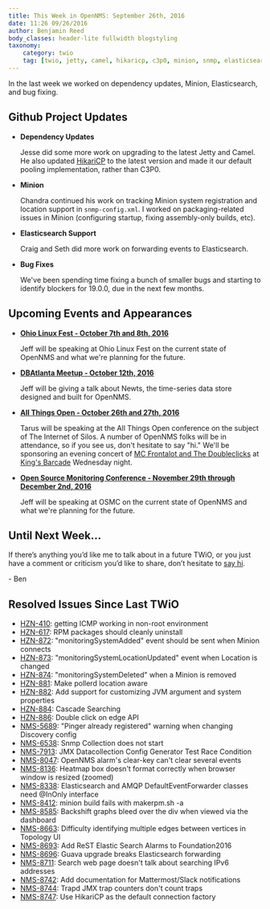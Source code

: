 ```yaml
---
title: This Week in OpenNMS: September 26th, 2016
date: 11:26 09/26/2016
author: Benjamin Reed
body_classes: header-lite fullwidth blogstyling
taxonomy:
    category: twio
    tag: [twio, jetty, camel, hikaricp, c3p0, minion, snmp, elasticsearch, bug fixes, ohio linux fest, dbatlanta, all things open, ato, mc frontalot, the doubleclicks, kings barcade, osmc]
---
```


In the last week we worked on dependency updates, Minion, Elasticsearch, and bug fixing.

<!-- git log --all --no-merges --since='2016-09-19 00:00:00' --until='2016-09-26 00:00:00' --format='%Cblue%ai %Cgreen%aN %Cred%d %Creset%s %Cblue(%H)'  | sort | less -R -->

Github Project Updates
----------------------

* __Dependency Updates__

  Jesse did some more work on upgrading to the latest Jetty and Camel.  He also updated [HikariCP](https://brettwooldridge.github.io/HikariCP/) to the latest version and made it our default pooling implementation, rather than C3P0.

* __Minion__

  Chandra continued his work on tracking Minion system registration and location support in `snmp-config.xml`.  I worked on packaging-related issues in Minion (configuring startup, fixing assembly-only builds, etc).

* __Elasticsearch Support__

  Craig and Seth did more work on forwarding events to Elasticsearch.

* __Bug Fixes__

  We've been spending time fixing a bunch of smaller bugs and starting to identify blockers for 19.0.0, due in the next few months.

Upcoming Events and Appearances
-------------------------------

* __[Ohio Linux Fest - October 7th and 8th, 2016](https://ohiolinux.org/)__

  Jeff will be speaking at Ohio Linux Fest on the current state of OpenNMS and what we're planning for the future.

* __[DBAtlanta Meetup - October 12th, 2016](https://www.meetup.com/DBAtlanta/events/233373942/)__

  Jeff will be giving a talk about Newts, the time-series data store designed and built for OpenNMS.

* __[All Things Open - October 26th and 27th, 2016](https://allthingsopen.org/)__

  Tarus will be speaking at the All Things Open conference on the subject of The Internet of Silos.  A number of OpenNMS folks will be in attendance, so if you see us, don't hesitate to say "hi."  We'll be sponsoring an evening concert of [MC Frontalot and The Doubleclicks](http://www.adventuresinoss.com/2016/07/05/mc-frontalot-and-the-doubleclicks-at-all-things-open/) at [King's Barcade](http://www.kingsbarcade.com/) Wednesday night.

* __[Open Source Monitoring Conference - November 29th through December 2nd, 2016](https://www.netways.de/en/events_trainings/osmc/overview/)__

  Jeff will be speaking at OSMC on the current state of OpenNMS and what we're planning for the future.

Until Next Week…
----------------

If there’s anything you’d like me to talk about in a future TWiO, or you just have a comment or criticism you’d like to share, don’t hesitate to [say hi](mailto:twio@opennms.org).

\- Ben

Resolved Issues Since Last TWiO
-------------------------------

* [HZN-410](https://issues.opennms.org/browse/HZN-410): getting ICMP working in non-root environment
* [HZN-617](https://issues.opennms.org/browse/HZN-617): RPM packages should cleanly uninstall
* [HZN-872](https://issues.opennms.org/browse/HZN-872): "monitoringSystemAdded" event should be sent when Minion connects
* [HZN-873](https://issues.opennms.org/browse/HZN-873): "monitoringSystemLocationUpdated" event when Location is changed
* [HZN-874](https://issues.opennms.org/browse/HZN-874): "monitoringSystemDeleted" when a Minion is removed
* [HZN-881](https://issues.opennms.org/browse/HZN-881): Make pollerd location aware
* [HZN-882](https://issues.opennms.org/browse/HZN-882): Add support for customizing JVM argument and system properties
* [HZN-884](https://issues.opennms.org/browse/HZN-884): Cascade Searching
* [HZN-886](https://issues.opennms.org/browse/HZN-886): Double click on edge API
* [NMS-5689](https://issues.opennms.org/browse/NMS-5689): "Pinger already registered" warning when changing Discovery config
* [NMS-6538](https://issues.opennms.org/browse/NMS-6538): Snmp Collection does not start
* [NMS-7913](https://issues.opennms.org/browse/NMS-7913): JMX Datacollection Config Generator Test Race Condition
* [NMS-8047](https://issues.opennms.org/browse/NMS-8047): OpenNMS alarm's clear-key can't clear several events
* [NMS-8136](https://issues.opennms.org/browse/NMS-8136): Heatmap box doesn't format correctly when browser window is resized (zoomed)
* [NMS-8338](https://issues.opennms.org/browse/NMS-8338): Elasticsearch and AMQP DefaultEventForwarder classes need @InOnly interface
* [NMS-8412](https://issues.opennms.org/browse/NMS-8412): minion build fails with makerpm.sh -a
* [NMS-8585](https://issues.opennms.org/browse/NMS-8585): Backshift graphs bleed over the div when viewed via the dashboard
* [NMS-8663](https://issues.opennms.org/browse/NMS-8663): Difficulty identifying multiple edges between vertices in Topology UI
* [NMS-8693](https://issues.opennms.org/browse/NMS-8693): Add ReST Elastic Search Alarms to Foundation2016
* [NMS-8696](https://issues.opennms.org/browse/NMS-8696): Guava upgrade breaks Elasticsearch forwarding
* [NMS-8711](https://issues.opennms.org/browse/NMS-8711): Search web page doesn't talk about searching IPv6 addresses
* [NMS-8742](https://issues.opennms.org/browse/NMS-8742): Add documentation for Mattermost/Slack notifications
* [NMS-8744](https://issues.opennms.org/browse/NMS-8744): Trapd JMX trap counters don't count traps
* [NMS-8747](https://issues.opennms.org/browse/NMS-8747): Use HikariCP as the default connection factory

<!--
  https://github.com/OpenNMS/twio-fodder/blob/master/scripts/twio-issues-list.pl
-->
